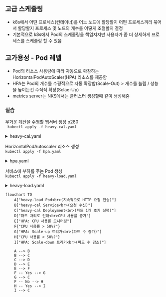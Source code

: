 ## 고급 스케줄링
- k8s에서 어떤 프로세스(컨테이너)를 어느 노드에 할당할지 어떤 프로세스끼리 묶어서 할당할지 프로세스 및 노드의 개수를 어떻게 조절할지 결정
- 기본적으로 k8s에서 Pod의 스케줄링을 책임지지만 사용자가 좀 더 상세하게 프로세스를 스케줄링 할 수 있음
  
## 고가용성 - Pod 레벨
- Pod의 리소스 사용량에 따라 자동으로 확장하는 HorizontalPodAutoScaler(HPA) 리소스를 제공함
- HPA는 Pod의 개수를 수평적으로 자동 확장함(Scale-Out) > 개수를 늘림 / 성능을 높이는건 수직적 확장(Sclae-Up)
- metrics server는 NKS에서는 클러스터 생성할때 같이 생성해줌


### 실습

무거운 계산을 수행할 웹서버 생성 p280<br>
``` kubectl apply -f heavy-cal.yaml```
<details>
  <summary>heavy-cal.yaml</summary>

```yaml
# apiVersion: apps/v1  # Kubernetes에서 사용할 API 버전 (Deployment는 apps/v1 사용)
apiVersion: apps/v1  
kind: Deployment  # 리소스 종류를 Deployment로 설정
metadata:
  name: heavy-cal  # Deployment의 이름을 'heavy-cal'로 설정
spec:
  selector:  # 배포할 파드를 선택하는 레이블
    matchLabels:
      run: heavy-cal  # 선택할 파드의 레이블: run=heavy-cal, **서비스로 들어온 요청이 전달될 파드를 선택한다**
  replicas: 1  # 생성할 파드 수를 1로 설정 (처음에 한 개의 파드만 실행)
  template:  # 파드 템플릿 정의
    metadata:
      labels:
        run: heavy-cal  # 파드에 대한 레이블 설정: run=heavy-cal
    spec:  # 파드 사양 정의
      containers:  # 파드 내에 배치할 컨테이너 정의
      - name: heavy-cal  # 컨테이너 이름
        image: k8s.gcr.io/hpa-example  # 사용할 컨테이너 이미지
        ports:
        - containerPort: 80  # 컨테이너가 사용할 포트 80
        resources:  # 컨테이너의 리소스 요청 및 제한
          limits:
            cpu: 500m  # CPU 사용의 최대 제한 (500m는 0.5 CPU)
          requests:
            cpu: 300m  # 컨테이너가 요청할 CPU 사용량 (300m는 0.3 CPU)
---
# apiVersion: v1  # 서비스 객체의 API 버전
apiVersion: v1  
kind: Service  # 리소스 종류를 Service로 설정
metadata:
  name: heavy-cal  # 서비스의 이름을 'heavy-cal'로 설정
spec:
  ports:  # 서비스가 노출할 포트 정의
  - port: 80  # 서비스가 외부에 노출할 포트 번호
  selector:  # 이 서비스가 연결할 파드를 선택하는 레이블
    run: heavy-cal  # 선택할 파드의 레이블: run=heavy-cal
 ```
</details>

HorizontalPodAutoscaler 리소스 생성<br>
```kubectl apply -f hpa.yaml```

<details>
  <summary>hpa.yaml</summary>

```yaml
# hpa.yaml
apiVersion: autoscaling/v1  # HPA(HorizontalPodAutoscaler)의 API 버전 지정
kind: HorizontalPodAutoscaler  # 리소스 종류를 HPA로 설정
metadata:
  name: heavy-cal  # HPA의 이름을 'heavy-cal'로 지정
spec:
  maxReplicas: 50  # 최대 50개의 레플리카까지 확장 가능
  minReplicas: 1  # 최소 1개의 레플리카를 유지
  scaleTargetRef:  # 스케일링할 대상 설정
    apiVersion: apps/v1  # 대상의 API 버전 (Deployment의 경우 apps/v1)
    kind: Deployment  # 스케일링 대상의 종류 (Deployment)
    name: heavy-cal  # 스케일링할 Deployment의 이름 ('heavy-cal')
  targetCPUUtilizationPercentage: 50  # 평균 CPU 사용률이 50%를 초과하면 스케일링 수행, memory나 다른 리소스도 사용이 가능하다
```
</details> 



서비스에 부하를 주는 Pod 생성<br>
```kubectl apply -f heavy-load.yaml```

<details>
  <summary>heavy-load.yaml</summary>

```yaml
# apiVersion: v1  # Pod 객체의 API 버전
apiVersion: v1  
kind: Pod  # 리소스 종류를 Pod로 설정
metadata:
  name: heavy-load  # Pod의 이름을 'heavy-load'로 설정
spec:  # Pod의 사양 정의
  containers:  # Pod 내의 컨테이너 정의
  - name: busybox  # 컨테이너 이름을 'busybox'로 설정
    image: busybox  # 사용할 Docker 이미지로 'busybox' 설정
    command: ["/bin/sh"]  # 컨테이너에서 실행할 기본 명령어를 '/bin/sh'로 설정
    args: ["-c", "while true; do wget -q -O- http://heavy-cal; done"]  # 무한 루프에서 http://heavy-cal로 요청을 보내는 명령어 설정
```
</details> 

```mermaid
flowchart TD
    A["heavy-load Pod<br>(지속적으로 HTTP 요청 전송)"]
    B["heavy-cal Service<br>(요청 수신)"]
    C["heavy-cal Deployment<br>(파드 1개 초기 실행)"]
    D["파드 처리로 인해<br>CPU 사용률 증가"]
    E["HPA: CPU 사용률 모니터링"]
    F{"CPU 사용률 > 50%?"}
    G["HPA: Scale-up 트리거<br>(파드 수 증가)"]
    H{"CPU 사용률 < 50%?"}
    I["HPA: Scale-down 트리거<br>(파드 수 감소)"]
    
    A --> B
    B --> C
    C --> D
    D --> E
    E --> F
    F -- Yes --> G
    G --> C
    F -- No --> H
    H -- Yes --> I
    I --> C
```


